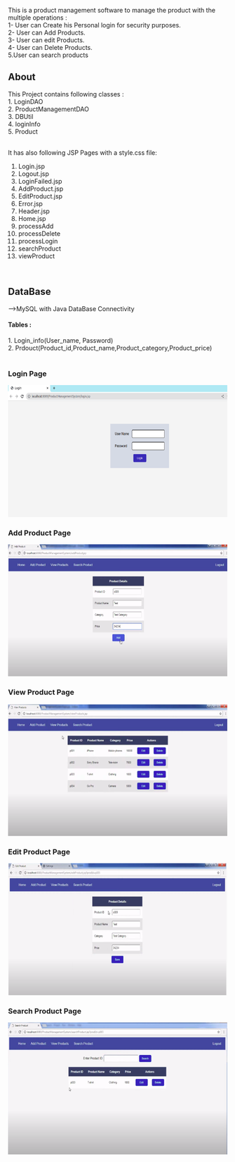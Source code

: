 This is a product management software to manage the product with the multiple operations :<br>
1- User can Create his Personal login for security purposes.<br>
2- User can Add Products.<br>
3- User can edit Products.<br>
4- User can Delete Products.<br>
5.User can search products<br>

<h2>About</h2>
This Project contains following classes :<br>
1. LoginDAO <br>
2. ProductManagementDAO <br>
3. DBUtil  <br>
4. loginInfo  <br>
5. Product  <br>
<br>

It has also following JSP Pages with a style.css file: <br>
1. Login.jsp <br>
2. Logout.jsp  <br>
3. LoginFailed.jsp   <br>
4. AddProduct.jsp  <br>
5. EditProduct.jsp  <br>
6. Error.jsp   <br>
7. Header.jsp   <br>
8. Home.jsp   <br>
9. processAdd  <br>
10. processDelete  <br>
11. processLogin  <br>
12. searchProduct  <br>
13. viewProduct  <br>
<br>
<h2>DataBase</h2>
-->MySQL with Java DataBase Connectivity<br>
<h4>Tables : </h4>
1. Login_info(User_name, Password)<br>
2. Prdouct(Product_id,Product_name,Product_category,Product_price)<br>
<br>
<h3>Login Page</h3>
<img src="login" width="500" height="300"> 
<h3>Add Product Page</h3>
<img src="addProd.png" width="500" height="300">
<h3>View Product Page</h3>
<img src="viewProd.png" width="500" height="300">
<h3>Edit Product Page</h3>
<img src="editProd.png" width="500" height="300">
<h3>Search Product Page</h3>
<img src="searchProd.png" width="500" height="300">
